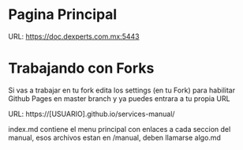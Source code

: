 # Pagina Principal

URL: https://doc.dexperts.com.mx:5443

# Trabajando con Forks

Si vas a trabajar en tu fork edita los settings (en tu Fork) para habilitar Github Pages en master branch y ya puedes entrara a tu propia URL

URL: https://[USUARIO].github.io/services-manual/

index.md contiene el menu principal con enlaces a cada seccion del manual, esos archivos estan en /manual, deben llamarse algo.md
